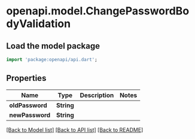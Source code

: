 # openapi.model.ChangePasswordBodyValidation

## Load the model package
```dart
import 'package:openapi/api.dart';
```

## Properties
Name | Type | Description | Notes
------------ | ------------- | ------------- | -------------
**oldPassword** | **String** |  | 
**newPassword** | **String** |  | 

[[Back to Model list]](../README.md#documentation-for-models) [[Back to API list]](../README.md#documentation-for-api-endpoints) [[Back to README]](../README.md)


